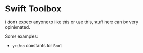 # Swift Toolbox

I don’t expect anyone to like this or use this, stuff here can be very opinionated.

Some examples:

 - `yes`/`no` constants for `Bool`


